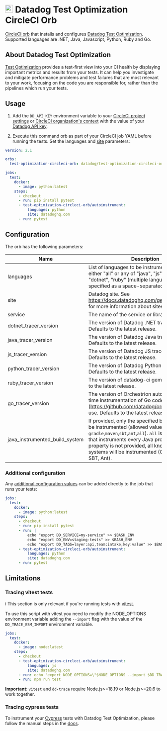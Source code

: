 # <img height="25" src="logos/test_visibility_logo.png" /> Datadog Test Optimization CircleCI Orb

[CircleCI orb](https://circleci.com/orbs/registry/orb/datadog/test-optimization-circleci-orb) that installs and configures [Datadog Test Optimization](https://docs.datadoghq.com/tests/).
Supported languages are .NET, Java, Javascript, Python, Ruby and Go.

## About Datadog Test Optimization

[Test Optimization](https://docs.datadoghq.com/tests/) provides a test-first view into your CI health by displaying important metrics and results from your tests.
It can help you investigate and mitigate performance problems and test failures that are most relevant to your work, focusing on the code you are responsible for, rather than the pipelines which run your tests.

## Usage

1. Add the `DD_API_KEY` environment variable to your [CircleCI project settings](https://circleci.com/docs/set-environment-variable/#set-an-environment-variable-in-a-project) or [CircleCI organization's context](https://circleci.com/docs/set-environment-variable/#set-an-environment-variable-in-a-context) with the value of your [Datadog API key](https://app.datadoghq.com/organization-settings/api-keys).

2. Execute this command orb as part of your CircleCI job YAML before running the tests. Set the languages and [site](https://docs.datadoghq.com/getting_started/site/) parameters:

```yaml
version: 2.1

orbs:
  test-optimization-circleci-orb: datadog/test-optimization-circleci-orb@1

jobs:
  test:
    docker:
      - image: python:latest
    steps:
      - checkout
      - run: pip install pytest
      - test-optimization-circleci-orb/autoinstrument:
          languages: python
          site: datadoghq.com
      - run: pytest
```

## Configuration

The orb has the following parameters:

| Name                           | Description                                                                                                                                                                                                                                                                                         | Required | Default       |
| ------------------------------ | --------------------------------------------------------------------------------------------------------------------------------------------------------------------------------------------------------------------------------------------------------------------------------------------------- | -------- | ------------- |
| languages                      | List of languages to be instrumented. Can be either "all" or any of "java", "js", "python", "dotnet", "ruby" (multiple languages can be specified as a space-separated list).                                                                                                                       | true     |               |
| site                           | Datadog site. See https://docs.datadoghq.com/getting_started/site for more information about sites.                                                                                                                                                                                                 | false    | datadoghq.com |
| service                        | The name of the service or library being tested.                                                                                                                                                                                                                                                    | false    |               |
| dotnet_tracer_version          | The version of Datadog .NET tracer to use. Defaults to the latest release.                                                                                                                                                                                                                          | false    |               |
| java_tracer_version            | The version of Datadog Java tracer to use. Defaults to the latest release.                                                                                                                                                                                                                          | false    |               |
| js_tracer_version              | The version of Datadog JS tracer to use. Defaults to the latest release.                                                                                                                                                                                                                            | false    |               |
| python_tracer_version          | The version of Datadog Python tracer to use. Defaults to the latest release.                                                                                                                                                                                                                        | false    |               |
| ruby_tracer_version            | The version of datadog-ci gem to use. Defaults to the latest release.                                                                                                                                                                                                                               | false    |               |
| go_tracer_version              | The version of Orchestrion automatic compile-time instrumentation of Go code (https://github.com/datadog/orchestrion) to use. Defaults to the latest release.                                                                                                                                       | false    |               |
| java_instrumented_build_system | If provided, only the specified build systems will be instrumented (allowed values are `gradle`,`maven`,`sbt`,`ant`,`all`). `all` is a special value that instruments every Java process. If this property is not provided, all known build systems will be instrumented (Gradle, Maven, SBT, Ant). | false    |               |

### Additional configuration

Any [additional configuration values](https://docs.datadoghq.com/tracing/trace_collection/library_config/) can be added directly to the job that runs your tests:

```yaml
jobs:
  test:
    docker:
      - image: python:latest
    steps:
      - checkout
      - run: pip install pytest
      - run: |
          echo "export DD_SERVICE=my-service" >> $BASH_ENV
          echo "export DD_ENV=staging-tests" >> $BASH_ENV
          echo "export DD_TAGS=layer:api,team:intake,key:value" >> $BASH_ENV
      - test-optimization-circleci-orb/autoinstrument:
          languages: python
          site: datadoghq.com
      - run: pytest
```

## Limitations

### Tracing vitest tests

ℹ️ This section is only relevant if you're running tests with [vitest](https://github.com/vitest-dev/vitest).

To use this script with vitest you need to modify the NODE_OPTIONS environment variable adding the `--import` flag with the value of the `DD_TRACE_ESM_IMPORT` environment variable.

```yaml
jobs:
  test:
    docker:
      - image: node:latest
    steps:
      - checkout
      - test-optimization-circleci-orb/autoinstrument:
          languages: js
          site: datadoghq.com
      - run: echo "export NODE_OPTIONS=\"$NODE_OPTIONS --import $DD_TRACE_ESM_IMPORT\"" >> $BASH_ENV
      - run: npm run test
```

**Important**: `vitest` and `dd-trace` require Node.js>=18.19 or Node.js>=20.6 to work together.

### Tracing cypress tests

To instrument your [Cypress](https://www.cypress.io/) tests with Datadog Test Optimization, please follow the manual steps in the [docs](https://docs.datadoghq.com/tests/setup/javascript/?tab=cypress).
